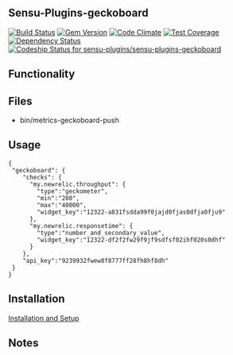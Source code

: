 ## Sensu-Plugins-geckoboard

[![Build Status](https://travis-ci.org/sensu-plugins/sensu-plugins-geckoboard.svg?branch=master)](https://travis-ci.org/sensu-plugins/sensu-plugins-geckoboard)
[![Gem Version](https://badge.fury.io/rb/sensu-plugins-geckoboard.svg)](http://badge.fury.io/rb/sensu-plugins-geckoboard)
[![Code Climate](https://codeclimate.com/github/sensu-plugins/sensu-plugins-geckoboard/badges/gpa.svg)](https://codeclimate.com/github/sensu-plugins/sensu-plugins-geckoboard)
[![Test Coverage](https://codeclimate.com/github/sensu-plugins/sensu-plugins-geckoboard/badges/coverage.svg)](https://codeclimate.com/github/sensu-plugins/sensu-plugins-geckoboard)
[![Dependency Status](https://gemnasium.com/sensu-plugins/sensu-plugins-geckoboard.svg)](https://gemnasium.com/sensu-plugins/sensu-plugins-geckoboard)
[![Codeship Status for sensu-plugins/sensu-plugins-geckoboard](https://codeship.com/projects/de09a350-edb4-0132-b6b1-1efd3f886df2/status?branch=master)](https://codeship.com/projects/84074)

## Functionality

## Files
 * bin/metrics-geckoboard-push

## Usage

```
{
 "geckoboard": {
    "checks": {
      "my.newrelic.throughput": {
        "type":"geckometer",
        "min":"200",
        "max":"40000",
        "widget_key":"12322-a831fsdda99f0jajd0fjas0dfja0fju9"
      },
      "my.newrelic.responsetime": {
        "type":"number_and_secondary_value",
        "widget_key":"12322-df2f2fw29f9jf9sdfsf02ihf020s0dhf"
      }
    },
    "api_key":"9239932fwew8f8777ff28fh8hf8dh"
 }
}
```

## Installation

[Installation and Setup](https://github.com/sensu-plugins/documentation/blob/master/user_docs/installation_instructions.md)

## Notes
